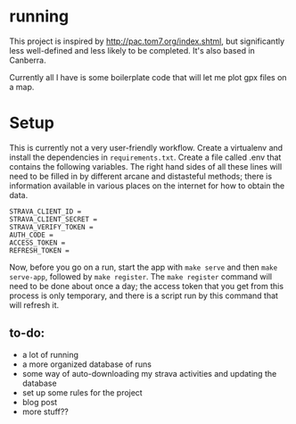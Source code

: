# running

This project is inspired by http://pac.tom7.org/index.shtml, but significantly less well-defined and less likely to be completed.
It's also based in Canberra.

Currently all I have is some boilerplate code that will let me plot gpx files on a map.

# Setup

This is currently not a very user-friendly workflow.
Create a virtualenv and install the dependencies in `requirements.txt`.
Create a file called .env that contains the following variables.
The right hand sides of all these lines will need to be filled in by different arcane and distasteful methods; there is information available in various places on the internet for how to obtain the data.
```
STRAVA_CLIENT_ID = 
STRAVA_CLIENT_SECRET = 
STRAVA_VERIFY_TOKEN = 
AUTH_CODE = 
ACCESS_TOKEN = 
REFRESH_TOKEN = 
```

Now, before you go on a run, start the app with
`make serve` and then `make serve-app`, followed by `make register`.
The `make register` command will need to be done about once a day; the access token that you get from this process is only temporary, and there is a script run by this command that will refresh it.

## to-do:
- a lot of running
- a more organized database of runs
- some way of auto-downloading my strava activities and updating the database
- set up some rules for the project
- blog post
- more stuff??
